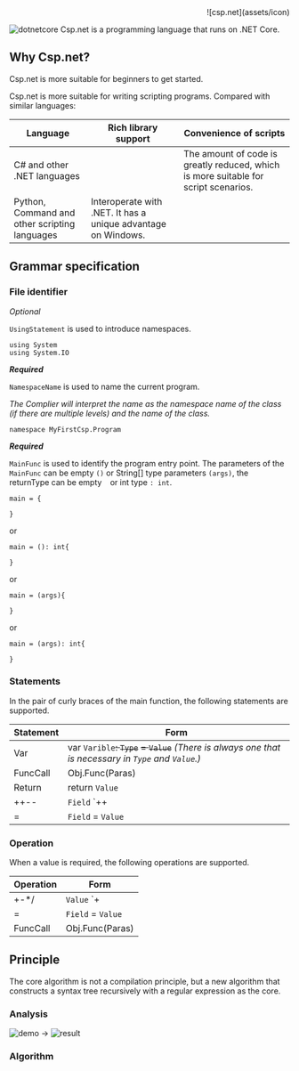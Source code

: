 <div align=right>
 ![csp.net](assets/icon)
</div>

![dotnetcore](https://www.microsoft.com/net/images/redesign/downloads-dot-net-core.svg?v=U_8I9gzFF2Cqi5zUNx-kHJuou_BWNurkhN_kSm3mCmo)
Csp.net is a programming language that runs on .NET Core.

## Why Csp.net?
Csp.net is more suitable for beginners to get started.

Csp.net is more suitable for writing scripting programs. Compared with similar languages:

Language | Rich library support | Convenience of scripts
------ | ------ | ------
C# and other .NET languages |   | The amount of code is greatly reduced, which is more suitable for script scenarios.
Python, Command and other scripting languages | Interoperate with .NET. It has a unique advantage on Windows. |  

## Grammar specification

### File identifier
*Optional*

`UsingStatement` is used to introduce namespaces.
```
using System
using System.IO
```
***Required***

`NamespaceName` is used to name the current program.

*The Complier will interpret the name as the namespace name of the class (if there are multiple levels) and the name of the class.*
```
namespace MyFirstCsp.Program
```
***Required***

`MainFunc` is used to identify the program entry point. The parameters of the `MainFunc` can be empty `()` or String[] type parameters `(args)`, the returnType can be empty ` ` or int type `: int`.
```
main = {

} 
```
or
```
main = (): int{

} 
```
or
```
main = (args){

} 
```
or
```
main = (args): int{

} 
```

### Statements

In the pair of curly braces of the main function, the following statements are supported.

Statement | Form
------ | ------
Var | var `Varible`~~: `Type`~~ ~~= `Value`~~     *(There is always one that is necessary in `Type` and `Value`.)*
FuncCall | Obj.Func(Paras)
Return | return `Value`
++-- | `Field` `++ | --`
= | `Field` = `Value`

### Operation

When a value is required, the following operations are supported.

Operation | Form
------ | ------
+-*/ | `Value` `+ | - | * | /` `Value`
= | `Field` = `Value`
FuncCall | Obj.Func(Paras)

## Principle

The core algorithm is not a compilation principle, but a new algorithm that constructs a syntax tree recursively with a regular expression as the core.

### Analysis

![demo](assets/code)
->
![result](assets/tree)

### Algorithm
